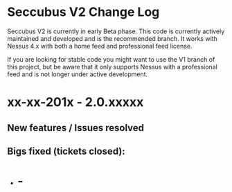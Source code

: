Seccubus V2 Change Log
======================

Seccubus V2 is currently in early Beta phase. This code is currently actively
maintained and developed and is the recommended branch. It works with 
Nessus 4.x with both a home feed and professional feed license.

If you are looking for stable code you might want to use the V1 branch of this
project, but be aware that it only supports Nessus with a professional feed
and is not longer under active development.

xx-xx-201x - 2.0.xxxxx
======================

New features / Issues resolved
------------------------------

Bigs fixed (tickets closed):
----------------------------
* #  - 

